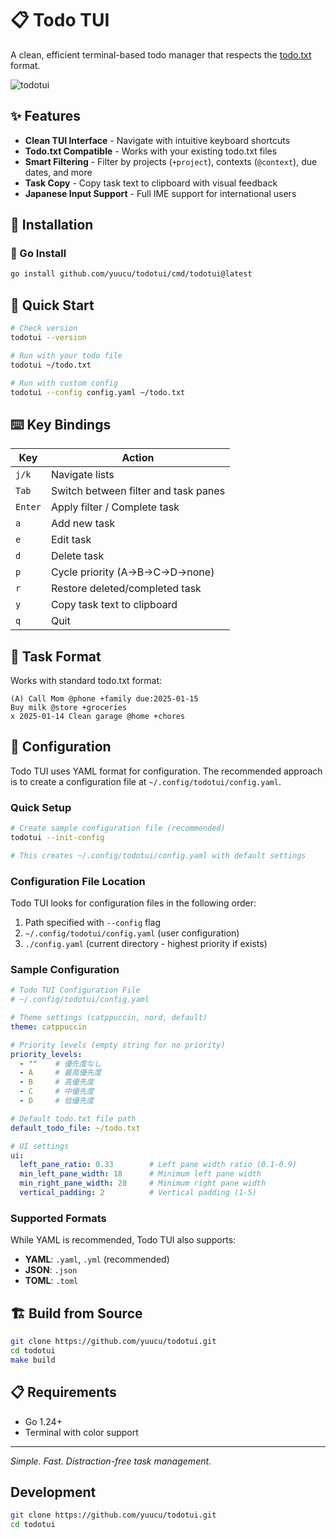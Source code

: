 # 📋 Todo TUI

A clean, efficient terminal-based todo manager that respects the [todo.txt](http://todotxt.org/) format.

![todotui](https://github.com/user-attachments/assets/8e7223f2-0429-4733-a128-53ef2935a6aa)

## ✨ Features

- **Clean TUI Interface** - Navigate with intuitive keyboard shortcuts
- **Todo.txt Compatible** - Works with your existing todo.txt files
- **Smart Filtering** - Filter by projects (`+project`), contexts (`@context`), due dates, and more
- **Task Copy** - Copy task text to clipboard with visual feedback
- **Japanese Input Support** - Full IME support for international users

## 🚀 Installation

### 🔧 Go Install

```bash
go install github.com/yuucu/todotui/cmd/todotui@latest
```

## 🚀 Quick Start

```bash
# Check version
todotui --version

# Run with your todo file
todotui ~/todo.txt

# Run with custom config
todotui --config config.yaml ~/todo.txt
```

## ⌨️ Key Bindings

| Key | Action |
|-----|--------|
| `j/k` | Navigate lists |
| `Tab` | Switch between filter and task panes |
| `Enter` | Apply filter / Complete task |
| `a` | Add new task |
| `e` | Edit task |
| `d` | Delete task |
| `p` | Cycle priority (A→B→C→D→none) |
| `r` | Restore deleted/completed task |
| `y` | Copy task text to clipboard |
| `q` | Quit |

## 📝 Task Format

Works with standard todo.txt format:
```
(A) Call Mom @phone +family due:2025-01-15
Buy milk @store +groceries
x 2025-01-14 Clean garage @home +chores
```

## 🎨 Configuration

Todo TUI uses YAML format for configuration. The recommended approach is to create a configuration file at `~/.config/todotui/config.yaml`.

### Quick Setup

```bash
# Create sample configuration file (recommended)
todotui --init-config

# This creates ~/.config/todotui/config.yaml with default settings
```

### Configuration File Location

Todo TUI looks for configuration files in the following order:
1. Path specified with `--config` flag
2. `~/.config/todotui/config.yaml` (user configuration)
3. `./config.yaml` (current directory - highest priority if exists)

### Sample Configuration

```yaml
# Todo TUI Configuration File
# ~/.config/todotui/config.yaml

# Theme settings (catppuccin, nord, default)
theme: catppuccin

# Priority levels (empty string for no priority)
priority_levels:
  - ""    # 優先度なし
  - A     # 最高優先度
  - B     # 高優先度
  - C     # 中優先度
  - D     # 低優先度

# Default todo.txt file path
default_todo_file: ~/todo.txt

# UI settings
ui:
  left_pane_ratio: 0.33        # Left pane width ratio (0.1-0.9)
  min_left_pane_width: 18      # Minimum left pane width
  min_right_pane_width: 28     # Minimum right pane width
  vertical_padding: 2          # Vertical padding (1-5)
```

### Supported Formats

While YAML is recommended, Todo TUI also supports:
- **YAML**: `.yaml`, `.yml` (recommended)
- **JSON**: `.json`
- **TOML**: `.toml`

## 🏗️ Build from Source

```bash
git clone https://github.com/yuucu/todotui.git
cd todotui
make build
```

## 📋 Requirements

- Go 1.24+
- Terminal with color support

---

*Simple. Fast. Distraction-free task management.* 

## Development

```bash
git clone https://github.com/yuucu/todotui.git
cd todotui
